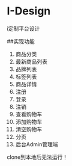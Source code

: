 # I-Design
i定制平台设计

##实现功能
1. 商品分类
2. 最新商品列表
3. 品牌列表
4. 标签列表
5. 商品详情
6. 注册
7. 登录
8. 注销
9. 查看购物车
10. 添加购物车
11. 清空购物车
12. 分页
13. 后台Admin管理端

clone到本地后无法运行！
